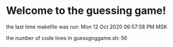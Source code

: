 # Welcome to the guessing game!

the last time makefile was run: Mon 12 Oct 2020 06:57:58 PM MSK

the number of code lines in guessgnggame.sh: 56

